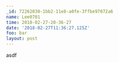 ```yaml
---
_id: 72262030-1bb2-11e8-a0fe-3ffbe97072a6
name: Lee0701
time: 2018-02-27-20-36-27
date: '2018-02-27T11:36:27.125Z'
foo: bar
layout: post
---
```

asdf
